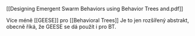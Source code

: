 [[Designing Emergent Swarm Behaviors using Behavior Trees and.pdf]]

Více méně [[GEESE]] pro [[Behavioral Trees]]
Je to jen rozšířený abstrakt, obecně říká, že GEESE se dá použít i pro BT. 


